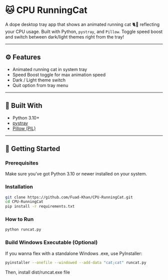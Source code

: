 # 🐱 CPU RunningCat

A dope desktop tray app that shows an animated running cat 🐈💨 reflecting your CPU usage. Built with Python, `pystray`, and `Pillow`. Toggle speed boost and switch between dark/light themes right from the tray!

---

## ⚙️ Features

- Animated running cat in system tray  
- Speed Boost toggle for max animation speed  
- Dark / Light theme switch  
- Quit option from tray menu  

---

## 🧰 Built With

- Python 3.10+  
- [pystray](https://github.com/moses-palmer/pystray)  
- [Pillow (PIL)](https://pillow.readthedocs.io/)  

---

## 🚀 Getting Started

### Prerequisites

Make sure you’ve got Python 3.10 or newer installed on your system.

### Installation

```bash
git clone https://github.com/Fuad-Khan/CPU-RunningCat.git
cd CPU-RunningCat
pip install -r requirements.txt
```

### How to Run
```bash
python runcat.py
```

### Build Windows Executable (Optional)
If you wanna flex with a standalone Windows .exe, use PyInstaller:
```bash
pyinstaller --onefile --windowed --add-data "cat;cat" runcat.py
```
Then, install dist/runcat.exe file
